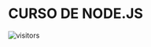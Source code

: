 # CURSO DE NODE.JS

![visitors](https://visitor-badge.glitch.me/badge?page_id=Devgeeknerd.curso-de-node.js "Total de Visitas")
